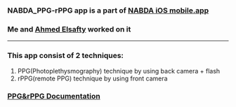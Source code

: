 ### NABDA_PPG-rPPG app is a part of [NABDA iOS mobile.app](https://github.com/nairaAbdallah/NABDA) 
### Me and [Ahmed Elsafty](https://github.com/ahmed0elsafty) worked on it
---
### This app consist of 2 techniques:
1. PPG(Photoplethysmography) technique by using back camera + flash
2. rPPG(remote PPG) technique by using front camera 
### [PPG&rPPG Documentation](https://drive.google.com/file/d/1xNVnjfnLYvfpdGObmjwyEsSCGj-lBxR1/view?usp=sharing)
